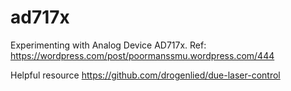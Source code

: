# ad717x
Experimenting with Analog Device AD717x.
Ref: https://wordpress.com/post/poormanssmu.wordpress.com/444

Helpful resource https://github.com/drogenlied/due-laser-control
